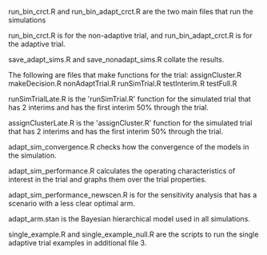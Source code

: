 
run_bin_crct.R and run_bin_adapt_crct.R are the two main files that run the simulations

run_bin_crct.R is for the non-adaptive trial, and run_bin_adapt_crct.R is for the adaptive trial.

save_adapt_sims.R and save_nonadapt_sims.R collate the results.

The following are files that make functions for the trial:
assignCluster.R
makeDecision.R
nonAdaptTrial.R
runSimTrial.R
testInterim.R
testFull.R

runSimTrialLate.R is the 'runSimTrial.R' function for the simulated trial that has 2 interims and has the first interim 50% through the trial.

assignClusterLate.R is the 'assignCluster.R' function for the simulated trial that has 2 interims and has the first interim 50% through the trial.

adapt_sim_convergence.R checks how the convergence of the models in the simulation.

adapt_sim_performance.R calculates the operating characteristics of interest in the trial and graphs them over the trial properties.

adapt_sim_performance_newscen.R is for the sensitivity analysis that has a scenario with a less clear optimal arm.

adapt_arm.stan is the Bayesian hierarchical model used in all simulations.

single_example.R and single_example_null.R are the scripts to run the single adaptive trial examples in additional file 3.
